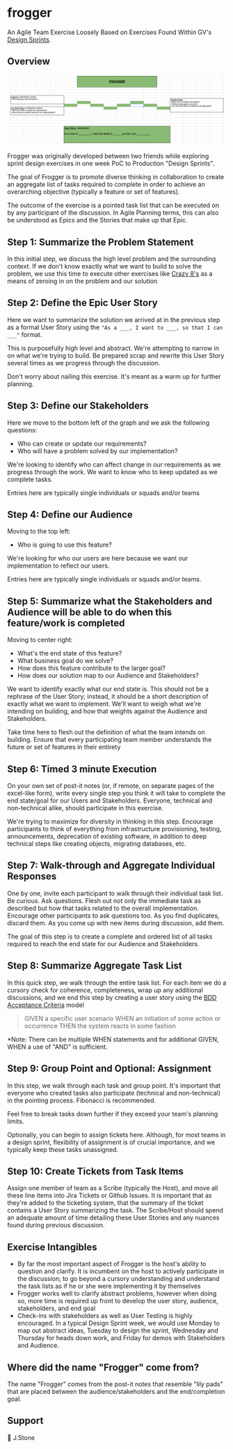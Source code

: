 # frogger

An Agile Team Exercise Loosely Based on Exercises Found Within GV's [Design
 Sprints](https://www.gv.com/sprint/).

## Overview

![Google Sheets version of Frogger](images/google-sheets-frogger.png)

Frogger was originally developed between two friends while exploring sprint
 design exercises in one week PoC to Production "Design Sprints".

The goal of Frogger is to promote diverse thinking in collaboration to create an
aggregate list of tasks required to complete in order to achieve an overarching
objective (typically a feature or set of features).

The outcome of the exercise is a pointed task list that can be executed on by
any participant of the discussion. In Agile Planning terms, this can also be
understood as Epics and the Stories that make up that Epic.

## Step 1: Summarize the Problem Statement

In this initial step, we discuss the high level problem and the surrounding
context. If we don't know exactly what we want to build to solve the problem, we
use this time to execute other exercises like [Crazy
8's](https://miro.com/templates/crazy-eights/) as a means of zeroing in on the
problem and our solution

## Step 2: Define the Epic User Story

Here we want to summarize the solution we arrived at in the previous step as a
formal User Story using the `"As a ___, I want to ___, so that I can ___"`
format.

This is purposefully high level and abstract. We're attempting to narrow in on
what we're trying to build. Be prepared scrap and rewrite this User Story
several times as we progress through the discussion.

Don't worry about nailing this exercise. It's meant as a warm up for further
planning.

## Step 3: Define our Stakeholders

Here we move to the bottom left of the graph and we ask the following questions:

- Who can create or update our requirements?
- Who will have a problem solved by our implementation?

We're looking to identify who can affect change in our requirements as we
progress through the work. We want to know who to keep updated as we complete
tasks.

Entries here are typically single individuals or squads and/or teams

## Step 4: Define our Audience

Moving to the top left:

- Who is going to use this feature?

We're looking for who our users are here because we want our implementation to
reflect our users.

Entries here are typically single individuals or squads and/or teams.

## Step 5: Summarize what the Stakeholders and Audience will be able to do when this feature/work is completed

Moving to center right:

- What's the end state of this feature?
- What business goal do we solve?
- How does this feature contribute to the larger goal?
- How does our solution map to our Audience and Stakeholders?

We want to identify exactly what our end state is. This should not be a rephrase
of the User Story; instead, it should be a short description of exactly what we
want to implement. We'll want to weigh what we're intending on building, and how
that weights against the Audience and Stakeholders.

Take time here to flesh out the definition of what the team intends on building.
Ensure that every participating team member understands the future or set of
features in their entirety

## Step 6: Timed 3 minute Execution

On your own set of post-it notes (or, if remote, on separate pages of the
excel-like form), write every single step you think it will take to complete the
end state/goal for our Users and Stakeholders. Everyone, technical and
non-technical alike, should participate in this exercise.

We're trying to maximize for diversity in thinking in this step. Encourage
participants to think of everything from infrastructure provisioning, testing,
announcements, deprecation of existing software, in addition to deep technical
steps like creating objects, migrating databases, etc.

## Step 7: Walk-through and Aggregate Individual Responses

One by one, invite each participant to walk through their individual task list.
 Be curious. Ask questions. Flesh out not only the immediate task as described
 but how that tasks related to the overall implementation. Encourage other
 participants to ask questions too. As you find duplicates, discard them. As you
 come up with new items during discussion, add them.

The goal of this step is to create a complete and ordered list of all tasks
required to reach the end state for our Audience and Stakeholders.

## Step 8: Summarize Aggregate Task List

In this quick step, we walk through the entire task list. For each item we do a
cursory check for coherence, completeness, wrap up any additional discussions,
and we end this step by creating a user story using the [BDD Acceptance
Criteria](https://en.wikipedia.org/wiki/Behavior-driven_development) model

> GIVEN a specific user scenario WHEN an initiation of some action or occurrence
> THEN the system reacts in some fashion

*Note: There can be multiple WHEN statements and for additional GIVEN, WHEN a
use of "AND" is sufficient.

## Step 9: Group Point and Optional: Assignment

In this step, we walk through each task and group point. It's important that
everyone who created tasks also participate (technical and non-technical) in the
pointing process. Fibonacci is recommended.

Feel free to break tasks down further if they exceed your team's planning
limits.

Optionally, you can begin to assign tickets here. Although, for most teams in a
design sprint, flexibility of assignment is of crucial importance, and we
typically keep these tasks unassigned.

## Step 10: Create Tickets from Task Items

Assign one member of team as a Scribe (typically the Host), and move all these
line items into Jira Tickets or Github Issues. It is important that as they're
added to the ticketing system, that the summary of the ticket contains a User
Story summarizing the task. The Scribe/Host should spend an adequate amount of
time detailing these User Stories and any nuances found during previous
discussion.

## Exercise Intangibles

- By far the most important aspect of Frogger is the host's ability to question
  and clarify. It is incumbent on the host to actively participate in the
  discussion; to go beyond a cursory understanding and understand the task lists
  as if he or she were implementing it by themselves
- Frogger works well to clarify abstract problems, however when doing so, more
  time is required up front to develop the user story, audience, stakeholders,
  and end goal
- Check-ins with stakeholders as well as User Testing is highly encouraged. In a
  typical Design Sprint week, we would use Monday to map out abstract ideas,
  Tuesday to design the sprint, Wednesday and Thursday for heads down work, and
  Friday for demos with Stakeholders and Audience.

## Where did the name "Frogger" come from?

The name "Frogger" comes from the post-it notes that resemble "lily pads" that
are placed between the audience/stakeholders and the end/completion goal.

## Support

💎  J.Stone
